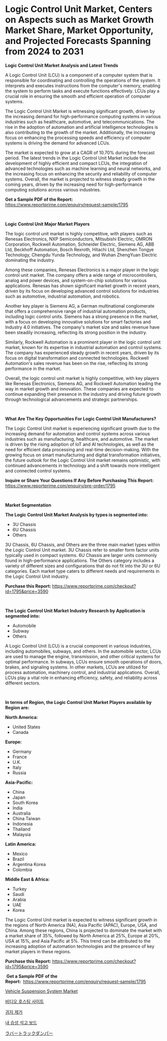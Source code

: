 <p><h1>Logic Control Unit Market, Centers on Aspects such as Market Growth Market Share, Market Opportunity, and Projected Forecasts Spanning from 2024 to 2031</h1></p><p><strong>Logic Control Unit Market Analysis and Latest Trends</strong></p>
<p><p>A Logic Control Unit (LCU) is a component of a computer system that is responsible for coordinating and controlling the operations of the system. It interprets and executes instructions from the computer's memory, enabling the system to perform tasks and execute functions effectively. LCUs play a crucial role in ensuring the smooth and efficient operation of computer systems.</p><p>The Logic Control Unit Market is witnessing significant growth, driven by the increasing demand for high-performance computing systems in various industries such as healthcare, automotive, and telecommunications. The rise in the adoption of automation and artificial intelligence technologies is also contributing to the growth of the market. Additionally, the increasing focus on enhancing the processing speeds and efficiency of computer systems is driving the demand for advanced LCUs.</p><p>The market is expected to grow at a CAGR of 10.70% during the forecast period. The latest trends in the Logic Control Unit Market include the development of highly efficient and compact LCUs, the integration of advanced technologies such as machine learning and neural networks, and the increasing focus on enhancing the security and reliability of computer systems. Overall, the market is projected to witness steady growth in the coming years, driven by the increasing need for high-performance computing solutions across various industries.</p></p>
<p><strong>Get a Sample PDF of the Report:&nbsp;</strong> <a href="https://www.reportprime.com/enquiry/request-sample/1795">https://www.reportprime.com/enquiry/request-sample/1795</a></p>
<p>&nbsp;</p>
<p><strong>Logic Control Unit Major Market Players</strong></p>
<p><p>The logic control unit market is highly competitive, with players such as Renesas Electronics, NXP Semiconductors, Mitsubishi Electric, OMRON Corporation, Rockwell Automation, Schneider Electric, Siemens AG, ABB Ltd, Beckhoff Automation, Bosch Rexroth, Hitachi Ltd, Shenzhen Tongye Technology, Chengdu Yunda Technology, and Wuhan ZhengYuan Electric dominating the industry.</p><p>Among these companies, Renesas Electronics is a major player in the logic control unit market. The company offers a wide range of microcontrollers, analog and power devices, and system-on-chip solutions for various applications. Renesas has shown significant market growth in recent years, driven by its focus on developing advanced control solutions for industries such as automotive, industrial automation, and robotics. </p><p>Another key player is Siemens AG, a German multinational conglomerate that offers a comprehensive range of industrial automation products, including logic control units. Siemens has a strong presence in the market, with a focus on developing innovative solutions for smart factories and Industry 4.0 initiatives. The company's market size and sales revenue have been steadily increasing, reflecting its strong position in the industry.</p><p>Similarly, Rockwell Automation is a prominent player in the logic control unit market, known for its expertise in industrial automation and control systems. The company has experienced steady growth in recent years, driven by its focus on digital transformation and connected technologies. Rockwell Automation's sales revenue has been on the rise, reflecting its strong performance in the market.</p><p>Overall, the logic control unit market is highly competitive, with key players like Renesas Electronics, Siemens AG, and Rockwell Automation leading the way in market growth and innovation. These companies are expected to continue expanding their presence in the industry and driving future growth through technological advancements and strategic partnerships.</p></p>
<p>&nbsp;</p>
<p><strong>What Are The Key Opportunities For Logic Control Unit Manufacturers?</strong></p>
<p><p>The Logic Control Unit market is experiencing significant growth due to the increasing demand for automation and control systems across various industries such as manufacturing, healthcare, and automotive. The market is driven by the rising adoption of IoT and AI technologies, as well as the need for efficient data processing and real-time decision-making. With the growing focus on smart manufacturing and digital transformation initiatives, the future outlook for the Logic Control Unit market remains optimistic, with continued advancements in technology and a shift towards more intelligent and connected control systems.</p></p>
<p><strong>Inquire or Share Your Questions If Any Before Purchasing This Report:</strong> <a href="https://www.reportprime.com/enquiry/pre-order/1795">https://www.reportprime.com/enquiry/pre-order/1795</a></p>
<p>&nbsp;</p>
<p><strong>Market Segmentation</strong></p>
<p><strong>The Logic Control Unit Market Analysis by types is segmented into:</strong></p>
<p><ul><li>3U Chassis</li><li>6U Chassis</li><li>Others</li></ul></p>
<p><p>3U Chassis, 6U Chassis, and Others are the three main market types within the Logic Control Unit market. 3U Chassis refer to smaller form factor units typically used in compact systems. 6U Chassis are larger units commonly found in high-performance applications. The Others category includes a variety of different sizes and configurations that do not fit into the 3U or 6U categories. Each market type caters to different needs and requirements in the Logic Control Unit industry.</p></p>
<p><strong>Purchase this Report:&nbsp;</strong><a href="https://www.reportprime.com/checkout?id=1795&price=3590">https://www.reportprime.com/checkout?id=1795&price=3590</a></p>
<p>&nbsp;</p>
<p><strong>The Logic Control Unit Market Industry Research by Application is segmented into:</strong></p>
<p><ul><li>Automobile</li><li>Subway</li><li>Others</li></ul></p>
<p><p>A Logic Control Unit (LCU) is a crucial component in various industries, including automobiles, subways, and others. In the automobile sector, LCUs are used to manage the engine, transmission, and other critical systems for optimal performance. In subways, LCUs ensure smooth operations of doors, brakes, and signaling systems. In other markets, LCUs are utilized for process automation, machinery control, and industrial applications. Overall, LCUs play a vital role in enhancing efficiency, safety, and reliability across different sectors.</p></p>
<p>&nbsp;</p>
<p><strong>In terms of Region, the Logic Control Unit Market Players available by Region are:</strong></p>
<p>
    <p> <strong> North America: </strong>
        <ul>
            <li>United States</li>
            <li>Canada</li>
        </ul>
        </p> 
    <p> <strong> Europe: </strong>
        <ul>
            <li>Germany</li>
            <li>France</li>
            <li>U.K.</li>
            <li>Italy</li>
            <li>Russia</li>
        </ul>
        </p> 
    <p> <strong> Asia-Pacific: </strong>
        <ul>
            <li>China</li>
            <li>Japan</li>
            <li>South Korea</li>
            <li>India</li>
            <li>Australia</li>
            <li>China Taiwan</li>
            <li>Indonesia</li>
            <li>Thailand</li>
            <li>Malaysia</li>
        </ul>
        </p> 
    <p> <strong> Latin America: </strong>
        <ul>
            <li>Mexico</li>
            <li>Brazil</li>
            <li>Argentina Korea</li>
            <li>Colombia</li>
        </ul>
        </p> 
    <p> <strong> Middle East & Africa: </strong>
        <ul>
            <li>Turkey</li>
            <li>Saudi</li>
            <li>Arabia</li>
            <li>UAE</li>
            <li>Korea</li>
        </ul>
    </p>
    </p>
<p><p>The Logic Control Unit market is expected to witness significant growth in the regions of North America (NA), Asia Pacific (APAC), Europe, USA, and China. Among these regions, China is projected to dominate the market with a market share of 35%, followed by North America at 25%, Europe at 20%, USA at 15%, and Asia Pacific at 5%. This trend can be attributed to the increasing adoption of automation technologies and the presence of key market players in these regions.</p></p>
<p><strong>Purchase this Report: </strong><a href="https://www.reportprime.com/checkout?id=1795&price=3590">https://www.reportprime.com/checkout?id=1795&price=3590</a></p>
<p>&nbsp;<strong>Get a Sample PDF of the Report:&nbsp;&nbsp;</strong><a href="https://www.reportprime.com/enquiry/request-sample/1795">https://www.reportprime.com/enquiry/request-sample/1795</a></p>
<p><strong></strong></p>
<p><p><a href="https://issuu.com/reportprime-2/docs/vehicle-suspension-system-market-size-2030.pptx">Vehicle Suspension System Market</a></p><p><a href="https://github.com/TrevorKruvalis5678/Market-Research-Report-List-1/blob/main/21823419596.md">비디오 호스팅 사이트</a></p><p><a href="https://medium.com/@luffiazaza/%EA%B7%80%EC%A7%80-%EC%A0%9C%EA%B1%B0-%EC%8B%9C%EC%9E%A5-%EC%A7%80%ED%91%9C-%ED%95%B4%EB%8F%85-%EC%8B%9C%EC%9E%A5-%EC%A0%90%EC%9C%A0%EC%9C%A8-%ED%8A%B8%EB%A0%8C%EB%93%9C-%EB%B0%8F-%EC%84%B1%EC%9E%A5-%ED%8C%A8%ED%84%B4-9547b5fba95c">귀지 제거</a></p><p><a href="https://medium.com/@marielesch2023/%EC%88%98%EB%B6%84%EC%97%90-%EA%B0%95%ED%95%9C-%EC%84%9D%EA%B3%A0%ED%8C%90-%EC%8B%9C%EC%9E%A5-%EB%B6%84%EC%84%9D-%EA%B8%80%EB%A1%9C%EB%B2%8C-%EC%82%B0%EC%97%85-%EC%A0%84%EB%A7%9D-%EB%B0%8F-%EC%98%88%EC%B8%A1-2024%EB%85%84%EB%B6%80%ED%84%B0-2031%EB%85%84-7835f4e4720b">내 습성 석고 보드</a></p><p><a href="https://github.com/vtbvgl20191192/Market-Research-Report-List-1/blob/main/425757110287.md">ラバートラックダンパー</a></p></p>